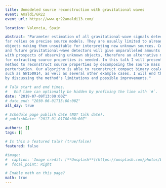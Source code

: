 ```yaml
---
title: Unmodeled source reconstruction with gravitational waves
event: Amaldi/GR22
event_url: https://www.gr22amaldi13.com/

location: Valencia, Spain

abstract: "Parameter estimation of all gravitational-wave signals detected so
far relies on precise source models. They are usually limited to alread known
objects making them unsuitable for interpreting new unknown sources. Current
and future gravitational-wave detectors will give unparalleled amounts of data
with prospects of observing unknown objects, therefore an alternative method
for extracting source properties is needed. In this talk I will present a novel
method to reconstruct source properties by decomposing the source mass density
perturbation. Our algorithm is able to reconstruct compact binary coalescences
such as GW150914, as well as several other example cases. I will end the talk
by discussing the method's limitations and possible improvements."

# Talk start and end times.
#   End time can optionally be hidden by prefixing the line with `#`.
date: "2019-07-09T13:00:00Z"
# date_end: "2030-06-01T15:00:00Z"
all_day: true

# Schedule page publish date (NOT talk date).
# publishDate: "2017-01-01T00:00:00Z"

authors: []
tags: []

# Is this a featured talk? (true/false)
featured: false

#image:
#  caption: 'Image credit: [**Unsplash**](https://unsplash.com/photos/bzdhc5b3Bxs)'
#  focal_point: Right

# Enable math on this page?
math: true
---
```

